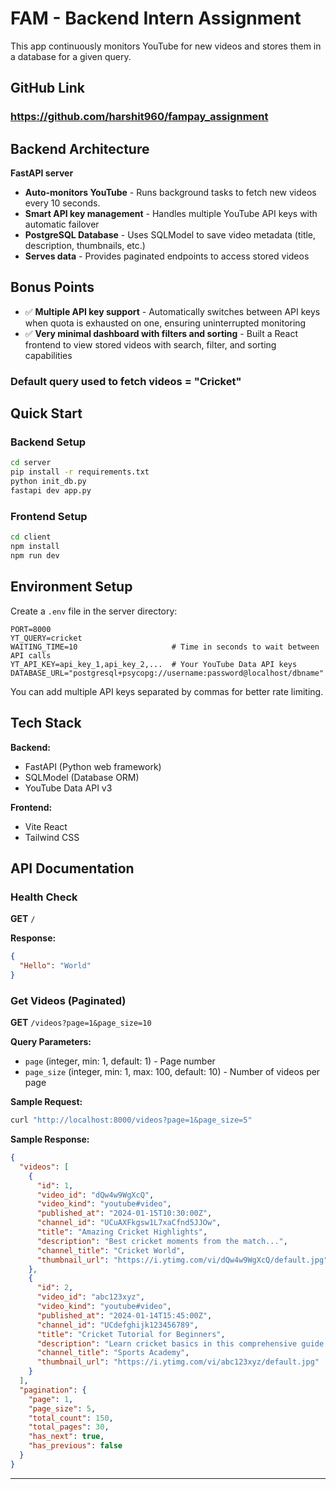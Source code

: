# FAM - Backend Intern Assignment
This app continuously monitors YouTube for new videos and stores them in a database for a given query.

## GitHub Link 
### https://github.com/harshit960/fampay_assignment

## Backend Architecture

**FastAPI server**

- **Auto-monitors YouTube** - Runs background tasks to fetch new videos every 10 seconds.
- **Smart API key management** - Handles multiple YouTube API keys with automatic failover
- **PostgreSQL Database** - Uses SQLModel to save video metadata (title, description, thumbnails, etc.)
- **Serves data** - Provides paginated endpoints to access stored videos

## Bonus Points 

- ✅ **Multiple API key support** - Automatically switches between API keys when quota is exhausted on one, ensuring uninterrupted monitoring
- ✅ **Very minimal dashboard with filters and sorting** - Built a React frontend to view stored videos with search, filter, and sorting capabilities

### Default query used to fetch videos = "Cricket"

## Quick Start

### Backend Setup
```bash
cd server
pip install -r requirements.txt
python init_db.py  
fastapi dev app.py
```

### Frontend Setup  
```bash
cd client
npm install
npm run dev
```

## Environment Setup

Create a `.env` file in the server directory:
```
PORT=8000
YT_QUERY=cricket
WAITING_TIME=10                     # Time in seconds to wait between API calls
YT_API_KEY=api_key_1,api_key_2,...  # Your YouTube Data API keys
DATABASE_URL="postgresql+psycopg://username:password@localhost/dbname" 
```

You can add multiple API keys separated by commas for better rate limiting.

## Tech Stack

**Backend:**
- FastAPI (Python web framework)
- SQLModel (Database ORM)
- YouTube Data API v3

**Frontend:**
- Vite React
- Tailwind CSS


## API Documentation

### Health Check
**GET** `/`

**Response:**
```json
{
  "Hello": "World"
}
```

### Get Videos (Paginated)
**GET** `/videos?page=1&page_size=10`

**Query Parameters:**
- `page` (integer, min: 1, default: 1) - Page number
- `page_size` (integer, min: 1, max: 100, default: 10) - Number of videos per page

**Sample Request:**
```bash
curl "http://localhost:8000/videos?page=1&page_size=5"
```

**Sample Response:**
```json
{
  "videos": [
    {
      "id": 1,
      "video_id": "dQw4w9WgXcQ",
      "video_kind": "youtube#video",
      "published_at": "2024-01-15T10:30:00Z",
      "channel_id": "UCuAXFkgsw1L7xaCfnd5JJOw",
      "title": "Amazing Cricket Highlights",
      "description": "Best cricket moments from the match...",
      "channel_title": "Cricket World",
      "thumbnail_url": "https://i.ytimg.com/vi/dQw4w9WgXcQ/default.jpg"
    },
    {
      "id": 2,
      "video_id": "abc123xyz",
      "video_kind": "youtube#video", 
      "published_at": "2024-01-14T15:45:00Z",
      "channel_id": "UCdefghijk123456789",
      "title": "Cricket Tutorial for Beginners",
      "description": "Learn cricket basics in this comprehensive guide...",
      "channel_title": "Sports Academy",
      "thumbnail_url": "https://i.ytimg.com/vi/abc123xyz/default.jpg"
    }
  ],
  "pagination": {
    "page": 1,
    "page_size": 5,
    "total_count": 150,
    "total_pages": 30,
    "has_next": true,
    "has_previous": false
  }
}
```

---

